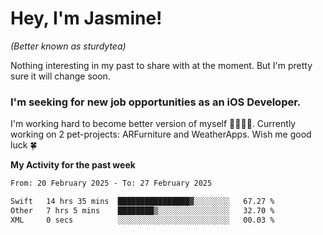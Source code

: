 # Hey, I'm Jasmine!
_(Better known as sturdytea)_

Nothing interesting in my past to share with at the moment. 
But I'm pretty sure it will change soon.

### I'm seeking for new job opportunities as an iOS Developer. 

I'm working hard to become better version of myself 🙇‍♀🏋️‍♀️. 
Currently working on 2 pet-projects: ARFurniture and WeatherApps. 
Wish me good luck 🍀

**My Activity for the past week**

<!--START_SECTION:waka-->

```txt
From: 20 February 2025 - To: 27 February 2025

Swift   14 hrs 35 mins  ████████████████▓░░░░░░░░   67.27 %
Other   7 hrs 5 mins    ████████▒░░░░░░░░░░░░░░░░   32.70 %
XML     0 secs          ░░░░░░░░░░░░░░░░░░░░░░░░░   00.03 %
```

<!--END_SECTION:waka-->
